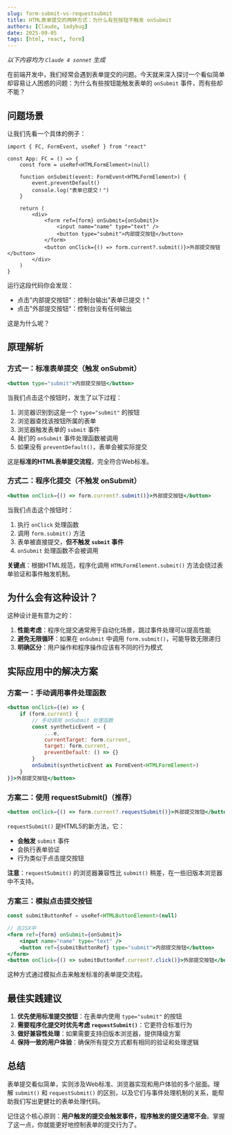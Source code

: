 ```yaml
---
slug: form-submit-vs-requestsubmit
title: HTML表单提交的两种方式：为什么有些按钮不触发 onSubmit
authors: [Claude, 1adybug]
date: 2025-09-05
tags: [html, react, form]
---
```


_以下内容均为 `Claude 4 sonnet` 生成_

在前端开发中，我们经常会遇到表单提交的问题。今天就来深入探讨一个看似简单却容易让人困惑的问题：为什么有些按钮能触发表单的 `onSubmit` 事件，而有些却不能？

## 问题场景

让我们先看一个具体的例子：

```tsx
import { FC, FormEvent, useRef } from "react"

const App: FC = () => {
    const form = useRef<HTMLFormElement>(null)

    function onSubmit(event: FormEvent<HTMLFormElement>) {
        event.preventDefault()
        console.log("表单已提交！")
    }

    return (
        <div>
            <form ref={form} onSubmit={onSubmit}>
                <input name="name" type="text" />
                <button type="submit">内部提交按钮</button>
            </form>
            <button onClick={() => form.current?.submit()}>外部提交按钮</button>
        </div>
    )
}
```

运行这段代码你会发现：

- 点击"内部提交按钮"：控制台输出"表单已提交！"
- 点击"外部提交按钮"：控制台没有任何输出

这是为什么呢？

## 原理解析

### 方式一：标准表单提交（触发 onSubmit）

```jsx
<button type="submit">内部提交按钮</button>
```

当我们点击这个按钮时，发生了以下过程：

1. 浏览器识别到这是一个 `type="submit"` 的按钮
2. 浏览器查找该按钮所属的表单
3. 浏览器触发表单的 `submit` 事件
4. 我们的 `onSubmit` 事件处理函数被调用
5. 如果没有 `preventDefault()`，表单会被实际提交

这是**标准的HTML表单提交流程**，完全符合Web标准。

### 方式二：程序化提交（不触发 onSubmit）

```jsx
<button onClick={() => form.current?.submit()}>外部提交按钮</button>
```

当我们点击这个按钮时：

1. 执行 `onClick` 处理函数
2. 调用 `form.submit()` 方法
3. 表单被直接提交，**但不触发 `submit` 事件**
4. `onSubmit` 处理函数不会被调用

**关键点**：根据HTML规范，程序化调用 `HTMLFormElement.submit()` 方法会绕过表单验证和事件触发机制。

## 为什么会有这种设计？

这种设计是有意为之的：

1. **性能考虑**：程序化提交通常用于自动化场景，跳过事件处理可以提高性能
2. **避免无限循环**：如果在 `onSubmit` 中调用 `form.submit()`，可能导致无限递归
3. **明确区分**：用户操作和程序操作应该有不同的行为模式

## 实际应用中的解决方案

### 方案一：手动调用事件处理函数

```jsx
<button onClick={(e) => {
    if (form.current) {
        // 手动调用 onSubmit 处理函数
        const syntheticEvent = {
            ...e,
            currentTarget: form.current,
            target: form.current,
            preventDefault: () => {}
        }
        onSubmit(syntheticEvent as FormEvent<HTMLFormElement>)
    }
}}>外部提交按钮</button>
```

### 方案二：使用 requestSubmit()（推荐）

```jsx
<button onClick={() => form.current?.requestSubmit()}>外部提交按钮</button>
```

`requestSubmit()` 是HTML5的新方法，它：

- **会触发** `submit` 事件
- 会执行表单验证
- 行为类似于点击提交按钮

**注意**：`requestSubmit()` 的浏览器兼容性比 `submit()` 稍差，在一些旧版本浏览器中不支持。

### 方案三：模拟点击提交按钮

```jsx
const submitButtonRef = useRef<HTMLButtonElement>(null)

// 在JSX中
<form ref={form} onSubmit={onSubmit}>
    <input name="name" type="text" />
    <button ref={submitButtonRef} type="submit">内部提交按钮</button>
</form>
<button onClick={() => submitButtonRef.current?.click()}>外部提交按钮</button>
```

这种方式通过模拟点击来触发标准的表单提交流程。

## 最佳实践建议

1. **优先使用标准提交按钮**：在表单内使用 `type="submit"` 的按钮
2. **需要程序化提交时优先考虑 `requestSubmit()`**：它更符合标准行为
3. **做好兼容性处理**：如果需要支持旧版本浏览器，提供降级方案
4. **保持一致的用户体验**：确保所有提交方式都有相同的验证和处理逻辑

## 总结

表单提交看似简单，实则涉及Web标准、浏览器实现和用户体验的多个层面。理解 `submit()` 和 `requestSubmit()` 的区别，以及它们与事件处理机制的关系，能帮助我们写出更健壮的表单处理代码。

记住这个核心原则：**用户触发的提交会触发事件，程序触发的提交通常不会**。掌握了这一点，你就能更好地控制表单的提交行为了。

